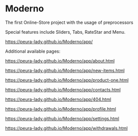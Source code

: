 # Moderno
The first Online-Store project with the usage of preprocessors

Special features include Sliders, Tabs, RateStar and Menu.

https://peura-lady.github.io/Moderno/app/

Additional available pages:

https://peura-lady.github.io/Moderno/app/about.html

https://peura-lady.github.io/Moderno/app/new-items.html

https://peura-lady.github.io/Moderno/app/product-one.html

https://peura-lady.github.io/Moderno/app/contacts.html

https://peura-lady.github.io/Moderno/app/404.html

https://peura-lady.github.io/Moderno/app/profile.html

https://peura-lady.github.io/Moderno/app/settings.html

https://peura-lady.github.io/Moderno/app/withdrawals.html
